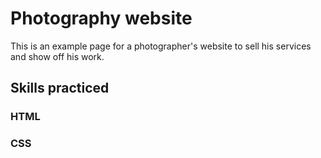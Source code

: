 # Photography website

This is an example page for a photographer's website to sell his services and show off his work.

## Skills practiced
### HTML

### CSS
